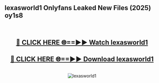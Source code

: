<h2>lexasworld1 Onlyfans Leaked New Files (2025) oy1s8</h2>
<br>
<div align="center">
<h2><a href="https://mediafiles.top/lexasworld1&ref=git" rel="nofollow">🔴 CLICK HERE 🌐==►► Watch lexasworld1</a></h2>
<h2><a href="https://mediafiles.top/lexasworld1&ref=git" rel="nofollow">🔴 CLICK HERE 🌐==►► Download lexasworld1</a></h2>
<br>
<a href="https://mediafiles.top/lexasworld1&ref=git" rel="nofollow" data-target="animated-image.originalLink"><img src="https://i.ibb.co.com/xMMVF88/686577567.gif" alt="lexasworld1" style="max-width: 100%; display: inline-block;" data-target="animated-image.originalImage"></a>
</div>
<br>
<br>